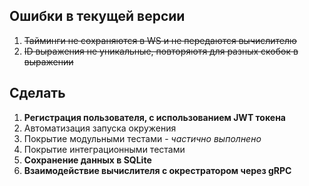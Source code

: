 ## Ошибки в текущей версии

1. ~~Тайминги не сохраняются в WS и не передаются вычислителю~~ 
2. ~~ID выражения не уникальные, повторяютя для разных скобок в выражении~~

## Сделать
1. __Регистрация пользователя, с использованием JWT токена__
2. Автоматизация запуска окружения
3. Покрытие модульными тестами - _частично выполнено_
4. Покрытие интеграционными тестами
5. __Сохранение данных в SQLite__
6. __Взаимодействие вычислителя с окрестратором через gRPC__
